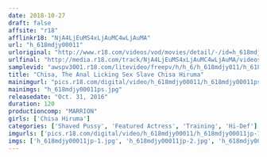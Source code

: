 ```yaml
---
date: 2018-10-27
draft: false
affsite: "r18"
afflinkr18: "NjA4LjEuMS4xLjAuMC4wLjAuMA"
url: "h_618mdjy00011"
urloriginal: "http://www.r18.com/videos/vod/movies/detail/-/id=h_618mdjy00011"
urlfinal: "http://media.r18.com/track/NjA4LjEuMS4xLjAuMC4wLjAuMA/videos/vod/movies/detail/-/id=h_618mdjy00011"
samplevid: "awspv3001.r18.com/litevideo/freepv/h/h_6/h_618mdjy011/h_618mdjy011_dmb_w.mp4"
title: "Chisa, The Anal Licking Sex Slave Chisa Hiruma"
mainimgurl: "pics.r18.com/digital/video/h_618mdjy00011/h_618mdjy00011ps.jpg"
mainimgs: "h_618mdjy00011ps.jpg"
releasedate: "Oct. 31, 2016"
duration: 120
productioncomp: "MARRION"
girls: ['Chisa Hiruma']
categories: ['Shaved Pussy', 'Featured Actress', 'Training', 'Hi-Def']
imgurls: ['pics.r18.com/digital/video/h_618mdjy00011/h_618mdjy00011jp-1.jpg', 'pics.r18.com/digital/video/h_618mdjy00011/h_618mdjy00011jp-2.jpg', 'pics.r18.com/digital/video/h_618mdjy00011/h_618mdjy00011jp-3.jpg', 'pics.r18.com/digital/video/h_618mdjy00011/h_618mdjy00011jp-4.jpg', 'pics.r18.com/digital/video/h_618mdjy00011/h_618mdjy00011jp-5.jpg', 'pics.r18.com/digital/video/h_618mdjy00011/h_618mdjy00011jp-6.jpg', 'pics.r18.com/digital/video/h_618mdjy00011/h_618mdjy00011jp-7.jpg', 'pics.r18.com/digital/video/h_618mdjy00011/h_618mdjy00011jp-8.jpg', 'pics.r18.com/digital/video/h_618mdjy00011/h_618mdjy00011jp-9.jpg', 'pics.r18.com/digital/video/h_618mdjy00011/h_618mdjy00011jp-10.jpg', 'pics.r18.com/digital/video/h_618mdjy00011/h_618mdjy00011jp-11.jpg', 'pics.r18.com/digital/video/h_618mdjy00011/h_618mdjy00011jp-12.jpg', 'pics.r18.com/digital/video/h_618mdjy00011/h_618mdjy00011jp-13.jpg', 'pics.r18.com/digital/video/h_618mdjy00011/h_618mdjy00011jp-14.jpg', 'pics.r18.com/digital/video/h_618mdjy00011/h_618mdjy00011jp-15.jpg', 'pics.r18.com/digital/video/h_618mdjy00011/h_618mdjy00011jp-16.jpg', 'pics.r18.com/digital/video/h_618mdjy00011/h_618mdjy00011jp-17.jpg', 'pics.r18.com/digital/video/h_618mdjy00011/h_618mdjy00011jp-18.jpg', 'pics.r18.com/digital/video/h_618mdjy00011/h_618mdjy00011jp-19.jpg', 'pics.r18.com/digital/video/h_618mdjy00011/h_618mdjy00011jp-20.jpg']
imgs: ['h_618mdjy00011jp-1.jpg', 'h_618mdjy00011jp-2.jpg', 'h_618mdjy00011jp-3.jpg', 'h_618mdjy00011jp-4.jpg', 'h_618mdjy00011jp-5.jpg', 'h_618mdjy00011jp-6.jpg', 'h_618mdjy00011jp-7.jpg', 'h_618mdjy00011jp-8.jpg', 'h_618mdjy00011jp-9.jpg', 'h_618mdjy00011jp-10.jpg', 'h_618mdjy00011jp-11.jpg', 'h_618mdjy00011jp-12.jpg', 'h_618mdjy00011jp-13.jpg', 'h_618mdjy00011jp-14.jpg', 'h_618mdjy00011jp-15.jpg', 'h_618mdjy00011jp-16.jpg', 'h_618mdjy00011jp-17.jpg', 'h_618mdjy00011jp-18.jpg', 'h_618mdjy00011jp-19.jpg', 'h_618mdjy00011jp-20.jpg']
---
```

